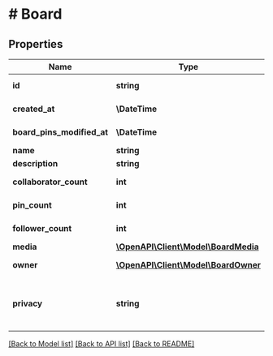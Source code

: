 # # Board

## Properties

Name | Type | Description | Notes
------------ | ------------- | ------------- | -------------
**id** | **string** |  | [optional] [readonly]
**created_at** | **\DateTime** | Date and time of board creation. | [optional] [readonly]
**board_pins_modified_at** | **\DateTime** | Date and time of last board pins modified. | [optional] [readonly]
**name** | **string** |  |
**description** | **string** |  | [optional]
**collaborator_count** | **int** | Count of collaborators on the board. | [optional] [readonly]
**pin_count** | **int** | Count of pins on the board. | [optional] [readonly]
**follower_count** | **int** | Board follower count. | [optional] [readonly]
**media** | [**\OpenAPI\Client\Model\BoardMedia**](BoardMedia.md) |  | [optional]
**owner** | [**\OpenAPI\Client\Model\BoardOwner**](BoardOwner.md) |  | [optional] [readonly]
**privacy** | **string** | Privacy setting for a board. Learn more about &lt;a href&#x3D;\&quot;https://help.pinterest.com/en/article/secret-boards\&quot;&gt;secret boards&lt;/a&gt; and &lt;a href&#x3D;\&quot;https://help.pinterest.com/en/business/article/protected-boards\&quot;&gt;protected boards&lt;/a&gt; | [optional] [default to 'PUBLIC']

[[Back to Model list]](../../README.md#models) [[Back to API list]](../../README.md#endpoints) [[Back to README]](../../README.md)

